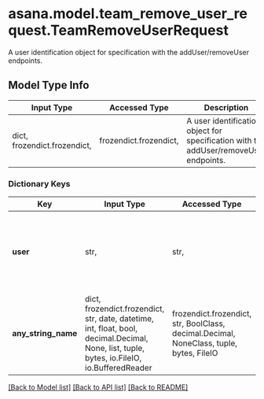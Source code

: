 # asana.model.team_remove_user_request.TeamRemoveUserRequest

A user identification object for specification with the addUser/removeUser endpoints.

## Model Type Info
Input Type | Accessed Type | Description | Notes
------------ | ------------- | ------------- | -------------
dict, frozendict.frozendict,  | frozendict.frozendict,  | A user identification object for specification with the addUser/removeUser endpoints. | 

### Dictionary Keys
Key | Input Type | Accessed Type | Description | Notes
------------ | ------------- | ------------- | ------------- | -------------
**user** | str,  | str,  | A string identifying a user. This can either be the string \&quot;me\&quot;, an email, or the gid of a user. | [optional] 
**any_string_name** | dict, frozendict.frozendict, str, date, datetime, int, float, bool, decimal.Decimal, None, list, tuple, bytes, io.FileIO, io.BufferedReader | frozendict.frozendict, str, BoolClass, decimal.Decimal, NoneClass, tuple, bytes, FileIO | any string name can be used but the value must be the correct type | [optional]

[[Back to Model list]](../../README.md#documentation-for-models) [[Back to API list]](../../README.md#documentation-for-api-endpoints) [[Back to README]](../../README.md)

